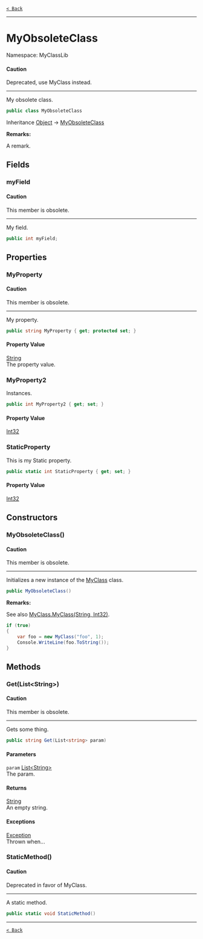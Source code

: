 [`< Back`](./)

---

# MyObsoleteClass

Namespace: MyClassLib

#### Caution

Deprecated, use MyClass instead.

---

My obsolete class.

```csharp
public class MyObsoleteClass
```

Inheritance [Object](https://docs.microsoft.com/en-us/dotnet/api/system.object) → [MyObsoleteClass](./myclasslib.myobsoleteclass)

**Remarks:**

A remark.

## Fields

### **myField**

#### Caution

This member is obsolete.

---

My field.

```csharp
public int myField;
```

## Properties

### **MyProperty**

#### Caution

This member is obsolete.

---

My property.

```csharp
public string MyProperty { get; protected set; }
```

#### Property Value

[String](https://docs.microsoft.com/en-us/dotnet/api/system.string)<br>
The property value.

### **MyProperty2**

Instances.

```csharp
public int MyProperty2 { get; set; }
```

#### Property Value

[Int32](https://docs.microsoft.com/en-us/dotnet/api/system.int32)<br>

### **StaticProperty**

This is my Static property.

```csharp
public static int StaticProperty { get; set; }
```

#### Property Value

[Int32](https://docs.microsoft.com/en-us/dotnet/api/system.int32)<br>

## Constructors

### **MyObsoleteClass()**

#### Caution

This member is obsolete.

---

Initializes a new instance of the [MyClass](./myclasslib.myclass) class.

```csharp
public MyObsoleteClass()
```

**Remarks:**

See also [MyClass.MyClass(String, Int32)](./myclasslib.myclass#myclassstring-int32).

```csharp
if (true)
{
    var foo = new MyClass("foo", 1);
    Console.WriteLine(foo.ToString());
}
```

## Methods

### **Get(List&lt;String&gt;)**

#### Caution

This member is obsolete.

---

Gets some thing.

```csharp
public string Get(List<string> param)
```

#### Parameters

`param` [List&lt;String&gt;](https://docs.microsoft.com/en-us/dotnet/api/system.collections.generic.list-1)<br>
The param.

#### Returns

[String](https://docs.microsoft.com/en-us/dotnet/api/system.string)<br>
An empty string.

#### Exceptions

[Exception](https://docs.microsoft.com/en-us/dotnet/api/system.exception)<br>
Thrown when...

### **StaticMethod()**

#### Caution

Deprecated in favor of MyClass.

---

A static method.

```csharp
public static void StaticMethod()
```

---

[`< Back`](./)
